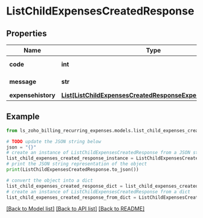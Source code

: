# ListChildExpensesCreatedResponse


## Properties

Name | Type | Description | Notes
------------ | ------------- | ------------- | -------------
**code** | **int** |  | [optional] [readonly] 
**message** | **str** |  | [optional] [readonly] 
**expensehistory** | [**List[ListChildExpensesCreatedResponseExpensehistoryInner]**](ListChildExpensesCreatedResponseExpensehistoryInner.md) |  | [optional] 

## Example

```python
from ls_zoho_billing_recurring_expenses.models.list_child_expenses_created_response import ListChildExpensesCreatedResponse

# TODO update the JSON string below
json = "{}"
# create an instance of ListChildExpensesCreatedResponse from a JSON string
list_child_expenses_created_response_instance = ListChildExpensesCreatedResponse.from_json(json)
# print the JSON string representation of the object
print(ListChildExpensesCreatedResponse.to_json())

# convert the object into a dict
list_child_expenses_created_response_dict = list_child_expenses_created_response_instance.to_dict()
# create an instance of ListChildExpensesCreatedResponse from a dict
list_child_expenses_created_response_from_dict = ListChildExpensesCreatedResponse.from_dict(list_child_expenses_created_response_dict)
```
[[Back to Model list]](../README.md#documentation-for-models) [[Back to API list]](../README.md#documentation-for-api-endpoints) [[Back to README]](../README.md)


